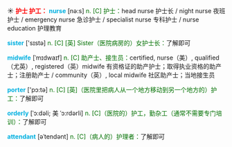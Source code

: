 ☀ <font color="red">**护士 护工：**</font>
<font color="sky blue">**nurse**</font> [nə:s] 
<font color="rgb(227, 108, 9)">n. [C] 护士：</font>head nurse 护士长 / night nurse 夜班护士 / emergency nurse 急诊护士 / specialist nurse 专科护士 / nurse education 护理教育

<font color="sky blue">**sister**</font> ['sɪstə] 
<font color="rgb(227, 108, 9)">n. [C] [英] Sister（医院病房的）女护士长：</font>了解即可
           
<font color="sky blue">**midwife**</font> [ˈmɪdwaɪf]
<font color="rgb(227, 108, 9)">n. [C] 助产士、接生员：</font>certified, nurse（美）, qualified（尤英）, registered（英）midwife 有资格证的助产护士；取得执业资格的助产士；注册助产士 / community（英）, local midwife 社区助产士；当地接生员

<font color="sky blue">**porter**</font> ['pɔ:tə] 
<font color="rgb(227, 108, 9)">n. [C] [英]（医院里把病人从一个地方移动到另一个地方的）护工：</font>了解即可
           
<font color="sky blue">**orderly**</font> [ˈɔ:dəli; 美 ˈɔ:rdərli]
<font color="rgb(227, 108, 9)">n. [C]（医院的）护工，勤杂工（通常不需要专门培训）：</font>了解即可
          
<font color="sky blue">**attendant**</font> [əˈtendənt]
<font color="rgb(227, 108, 9)">n. [C]（病人的）护理者：</font>了解即可
